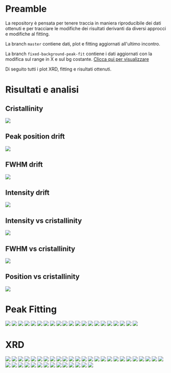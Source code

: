 # Preamble

La repository è pensata per tenere traccia in maniera riproducibile dei dati ottenuti e per tracciare le modifiche dei risultati derivanti da diversi approcci e modifiche al fitting. 

La branch `master` contiene dati, plot e fitting aggiornati all'ultimo incontro.

La branch `fixed-background-peak-fit` contiene i dati aggiornati con la modifica sul range in X e sul bg costante. [Clicca qui per visualizzare](https://github.com/Stefanomarton/XRD-peek-data/tree/fixed-background-peak-fit-(x%26y))

Di seguito tutti i plot XRD, fitting e risultati ottenuti.

# Risultati e analisi

## Cristallinity

![](./results/crystallinity_summary_plot.png)

## Peak position drift

![](./results/peak_position_drift.png)

## FWHM drift

![](./results/fwhm_drift_plot.png)

## Intensity drift

![](./results/intensity_drift.png)

## Intensity vs cristallinity

![](./results/crystallinity_vs_intensity.png)

## FWHM vs cristallinity

![](./results/crystallinity_vs_fwhm.png)

## Position vs cristallinity

![](./results/crystallinity_vs_position.png)

# Peak Fitting

![](./results/G312_fit_plot.png)
![](./results/G311_fit_plot.png)
![](./results/G310_fit_plot.png)
![](./results/G309_fit_plot.png)
![](./results/G308_fit_plot.png)
![](./results/G307_fit_plot.png)
![](./results/G306_fit_plot.png)
![](./results/G305_fit_plot.png)
![](./results/G304_fit_plot.png)
![](./results/G302_fit_plot.png)
![](./results/G301_fit_plot.png)
![](./results/G112_fit_plot.png)
![](./results/G111_fit_plot.png)
![](./results/G110_fit_plot.png)
![](./results/G109_fit_plot.png)
![](./results/G107_fit_plot.png)
![](./results/G106_fit_plot.png)
![](./results/G105_fit_plot.png)
![](./results/G104_fit_plot.png)
![](./results/G102_fit_plot.png)
![](./results/G101_fit_plot.png)

# XRD

![](./plots/G000_5-40-0.01-1000ms.png)
![](./plots/G101--5-40-0.01-1000ms.png)
![](./plots/G102--5-40-0.01-1000ms.png)
![](./plots/G104--5-40-0.01-1000ms.png)
![](./plots/G105--5-40-0.01-1000ms.png)
![](./plots/G106--5-40-0.01-1000ms.png)
![](./plots/G107--5-40-0.01-1000mzs.png)
![](./plots/G109--5-40-0.01-1000ms.png)
![](./plots/G110--5-40-0.01-1000ms.png)
![](./plots/G111--5-40-0.01-1000ms.png)
![](./plots/G112--5-40-0.01-1000ms.png)
![](./plots/G301--5-40-0.01-1000ms.png)
![](./plots/G302--5-40-0.01-1000ms.png)
![](./plots/G304--5-40-0.01-1000ms.png)
![](./plots/G305--5-40-0.01-1000ms.png)
![](./plots/G306--5-40-0.01-1000ms.png)
![](./plots/G307--5-40-0.01-1000ms.png)
![](./plots/G308--5-40-0.01-1000ms.png)
![](./plots/G309--5-40-0.01-1000ms.png)
![](./plots/G310--5-40-0.01-1000ms.png)
![](./plots/G311--5-40-0.01-1000ms.png)
![](./plots/G312--5-40-0.01-1000ms.png)
![](./plots/sovrapposto_amorfo.png)
![](./plots/sovrapposto_confronto-piatto-1-posizione-1.png)
![](./plots/sovrapposto_confronto-piatto-1-posizione-2.png)
![](./plots/sovrapposto_confronto-piatto-1-posizione-4.png)
![](./plots/sovrapposto_confronto-piatto-2-posizione-1.png)
![](./plots/sovrapposto_confronto-piatto-2-posizione-2.png)
![](./plots/sovrapposto_confronto-piatto-2-posizione-3.png)
![](./plots/sovrapposto_confronto-piatto-3-amorfo.png)
![](./plots/sovrapposto_confronto-piatto-3-cristallino.png)
![](./plots/sovrapposto_confronto-piatto-3-posizione-1.png)
![](./plots/sovrapposto_confronto-piatto-3-posizione-2.png)
![](./plots/sovrapposto_confronto-piatto-3-posizione-3.png)
![](./plots/sovrapposto_confronto-piatto-3-posizione-4.png)
![](./plots/sovrapposto_confronto-piatto-3.png)
![](./plots/sovrapposto_confronto.png)
![](./plots/sovrapposto_cristallino.png)
![](./plots/sovrapposto_tutti.png)


